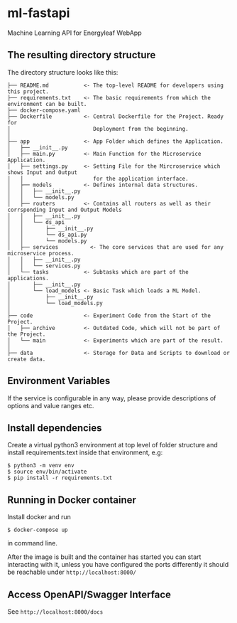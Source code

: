 # ml-fastapi
Machine Learning API for Energyleaf WebApp

## The resulting directory structure


The directory structure looks like this: 

```
├── README.md           <- The top-level README for developers using this project.
├── requirements.txt    <- The basic requirements from which the environment can be built.
├── docker-compose.yaml
├── Dockerfile          <- Central Dockerfile for the Project. Ready for
│                          Deployment from the beginning.
│
├── app                 <- App Folder which defines the Application.
│   ├── __init__.py
│   ├── main.py         <- Main Function for the Microservice Application.
│   ├── settings.py     <- Setting File for the Mircroservice which shows Input and Output 
│   │                      for the application interface.
│   ├── models          <- Defines internal data structures.
│   │   ├── __init__.py
│   │   └── models.py
│   ├── routers         <- Contains all routers as well as their corrsponding Input and Output Models
│   │   ├── __init__.py
│   │   └── ds_api
│   │       ├── __init__.py
│   │       └── ds_api.py
│   │       └── models.py
│   ├── services          <- The core services that are used for any microservice process.
│   │   ├── __init__.py
│   │   └── services.py
│   └── tasks           <- Subtasks which are part of the applications.
│       ├── __init__.py
│       └── load_models <- Basic Task which loads a ML Model.
│           ├── __init__.py
│           └── load_models.py
│
├── code                <- Experiment Code from the Start of the Project.
│   ├── archive         <- Outdated Code, which will not be part of the Project.
│   └── main            <- Experiments which are part of the result.
│
├── data                <- Storage for Data and Scripts to download or create data.
```

## Environment Variables
If the service is configurable in any way, please provide descriptions of options and value ranges etc.  

## Install dependencies

Create a virtual python3 environment at top level of folder structure and install requirements.text inside that environment, e.g:  
````
$ python3 -m venv env
$ source env/bin/activate
$ pip install -r requirements.txt
````
## Running in Docker container

Install docker and run
````
$ docker-compose up
````
in command line.

After the image is built and the container has started you can start interacting with it, unless you have configured the ports differently it should be reachable under `http://localhost:8000/`


## Access OpenAPI/Swagger Interface

See `http://localhost:8000/docs` 